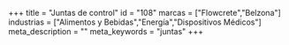 +++
title = "Juntas de control"
id = "108"
marcas = ["Flowcrete","Belzona"]
industrias = ["Alimentos y Bebidas","Energía","Dispositivos Médicos"]
meta_description = ""
meta_keywords = "juntas"
+++
